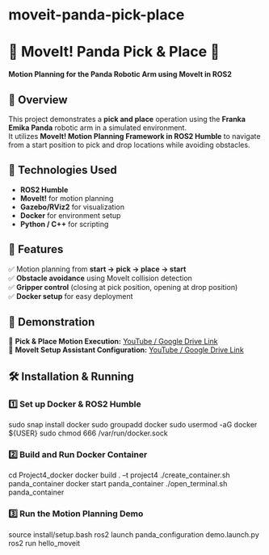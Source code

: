 # moveit-panda-pick-place
# 🦾 MoveIt! Panda Pick & Place 🚀
**Motion Planning for the Panda Robotic Arm using MoveIt in ROS2**

## 📌 Overview
This project demonstrates a **pick and place** operation using the **Franka Emika Panda** robotic arm in a simulated environment.  
It utilizes **MoveIt! Motion Planning Framework in ROS2 Humble** to navigate from a start position to pick and drop locations while avoiding obstacles.

## 🔧 Technologies Used
- **ROS2 Humble**
- **MoveIt!** for motion planning
- **Gazebo/RViz2** for visualization
- **Docker** for environment setup
- **Python / C++** for scripting

## 🚀 Features
✅ Motion planning from **start → pick → place → start**  
✅ **Obstacle avoidance** using MoveIt collision detection  
✅ **Gripper control** (closing at pick position, opening at drop position)  
✅ **Docker setup** for easy deployment  

## 🎥 Demonstration
📌 **Pick & Place Motion Execution:** [YouTube / Google Drive Link](https://drive.google.com/file/d/1kHcS7kFjkhUFbJwtoFVx8vWU9qWltUUM/view?usp=drive_link)  
📌 **MoveIt Setup Assistant Configuration:** [YouTube / Google Drive Link](https://drive.google.com/file/d/14clT_OkzqwR2S2ZiLz7Acor9MKTjNzmT/view?usp=drive_link)  

## 🛠️ Installation & Running
### 1️⃣ **Set up Docker & ROS2 Humble**

sudo snap install docker
sudo groupadd docker 
sudo usermod -aG docker ${USER} 
sudo chmod 666 /var/run/docker.sock 

### 2️⃣ **Build and Run Docker Container**
cd Project4_docker
docker build . –t project4
./create_container.sh panda_container
docker start panda_container
./open_terminal.sh panda_container

### 3️⃣ **Run the Motion Planning Demo**
source install/setup.bash
ros2 launch panda_configuration demo.launch.py
ros2 run hello_moveit

